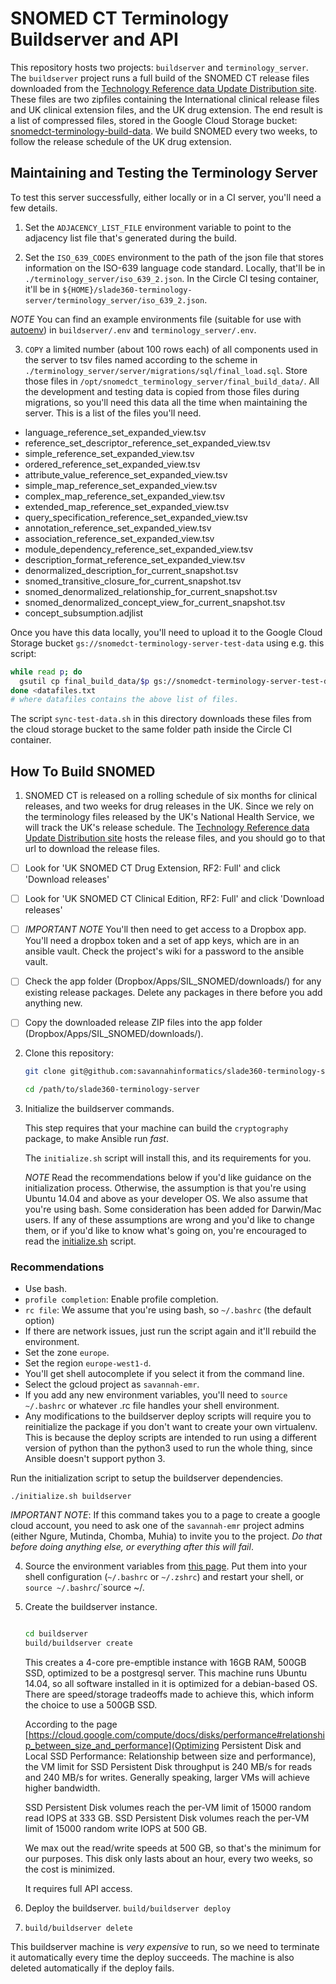 # SNOMED CT Terminology Buildserver and API

This repository hosts two projects: `buildserver` and
`terminology_server`. The `buildserver` project runs a full build of the
SNOMED CT release files downloaded from the
[Technology Reference data Update Distribution site](https://isd.hscic.gov.uk/trud3/user/authenticated/group/2/pack/26). These
files are two zipfiles containing the International clinical release
files and UK clinical extension files, and the UK drug extension. The
end result is a list of compressed files, stored in the Google Cloud
Storage bucket:
[snomedct-terminology-build-data](https://console.cloud.google.com/storage/browser/snomedct-terminology-build-data/?project=savannah-emr). We
build SNOMED every two weeks, to follow the release schedule of the UK
drug extension.

## Maintaining and Testing the Terminology Server

To test this server successfully, either locally or in a CI server,
you'll need a few details. 

1. Set the `ADJACENCY_LIST_FILE` environment variable to point to the
   adjacency list file that's generated during the build.

2. Set the `ISO_639_CODES` environment to the path of the json file that
   stores information on the ISO-639 language code standard. Locally,
   that'll be in `./terminology_server/iso_639_2.json`. In the Circle CI
   tesing container, it'll be in
   `${HOME}/slade360-terminology-server/terminology_server/iso_639_2.json`.

*NOTE* You can find an example environments file (suitable for use with
[autoenv](https://pypi.python.org/pypi/autoenv)) in `buildserver/.env`
and `terminology_server/.env`.

3. `COPY` a limited number (about 100 rows each) of all components used
in the server to tsv files named according to the scheme in
`./terminology_server/server/migrations/sql/final_load.sql`. Store those
files in `/opt/snomedct_terminology_server/final_build_data/`. All the
development and testing data is copied from those files during
migrations, so you'll need this data all the time when maintaining the
server. This is a list of the files you'll need.

+ language_reference_set_expanded_view.tsv
+ reference_set_descriptor_reference_set_expanded_view.tsv
+ simple_reference_set_expanded_view.tsv
+ ordered_reference_set_expanded_view.tsv
+ attribute_value_reference_set_expanded_view.tsv
+ simple_map_reference_set_expanded_view.tsv
+ complex_map_reference_set_expanded_view.tsv
+ extended_map_reference_set_expanded_view.tsv
+ query_specification_reference_set_expanded_view.tsv
+ annotation_reference_set_expanded_view.tsv
+ association_reference_set_expanded_view.tsv
+ module_dependency_reference_set_expanded_view.tsv
+ description_format_reference_set_expanded_view.tsv
+ denormalized_description_for_current_snapshot.tsv
+ snomed_transitive_closure_for_current_snapshot.tsv
+ snomed_denormalized_relationship_for_current_snapshot.tsv
+ snomed_denormalized_concept_view_for_current_snapshot.tsv
+ concept_subsumption.adjlist

Once you have this data locally, you'll need to upload it to the
Google Cloud Storage bucket `gs://snomedct-terminology-server-test-data`
using e.g. this script:

```bash
while read p; do
  gsutil cp final_build_data/$p gs://snomedct-terminology-server-test-data
done <datafiles.txt
# where datafiles contains the above list of files.
```

The script `sync-test-data.sh` in this directory downloads these files
from the cloud storage bucket to the same folder path inside the Circle
CI container.


## How To Build SNOMED

1. SNOMED CT is released on a rolling schedule of six months for
clinical releases, and two weeks for drug releases in the UK. Since we
rely on the terminology files released by the UK's National Health
Service, we will track the UK's release schedule. The
[Technology Reference data Update Distribution site](https://isd.hscic.gov.uk/trud3/user/authenticated/group/2/pack/26)
hosts the release files, and you should go to that url to download the
release files. 

- [ ] Look for 'UK SNOMED CT Drug Extension, RF2: Full' and click
  'Download releases'

- [ ] Look for 'UK SNOMED CT Clinical Edition, RF2: Full' and click 'Download releases'

- [ ] *IMPORTANT NOTE* You'll then need to get access to a Dropbox
  app. You'll need a dropbox token and a set of app keys, which are in
  an ansible vault. Check the project's wiki for a password to the
  ansible vault.

- [ ] Check the app folder (Dropbox/Apps/SIL_SNOMED/downloads/) for any
  existing release packages. Delete any packages in there before you add
  anything new.

- [ ] Copy the downloaded release ZIP files into the app folder
  (Dropbox/Apps/SIL_SNOMED/downloads/).

2. Clone this repository:
   ```bash
   git clone git@github.com:savannahinformatics/slade360-terminology-server.git

   cd /path/to/slade360-terminology-server
   ```


3. Initialize the buildserver commands.

   This step requires that your machine can build the `cryptography` package, to make Ansible run *fast*.
   
   The `initialize.sh` script will install this, and its requirements for you.

   *NOTE* Read the recommendations below if you'd like guidance on the
   initialization process. Otherwise, the assumption is that you're
   using Ubuntu 14.04 and above as your developer OS. We also assume
   that you're using bash. Some consideration has been added for
   Darwin/Mac users. If any of these assumptions are wrong and you'd
   like to change them, or if you'd like to know what's going on, you're
   encouraged to read the [initialize.sh](./initialize.sh) script.

### Recommendations
   + Use bash. 
   + `profile completion`: Enable profile completion.
   + `rc file`: We assume that you're using bash, so `~/.bashrc` (the default option)
   + If there are network issues, just run the script again and it'll rebuild the environment.
   + Set the zone `europe`.
   + Set the region `europe-west1-d`.
   + You'll get shell autocomplete if you select it from the command line.
   + Select the gcloud project as `savannah-emr`.
   + If you add any new environment variables, you'll need to `source ~/.bashrc` or whatever .rc file handles your shell environment.
   + Any modifications to the buildserver deploy scripts will require
   you to reinitialize the package if you don't want to create your own
   virtualenv. This is because the deploy scripts are intended to run
   using a different version of python than the python3 used to run the
   whole thing, since Ansible doesn't support python 3.


   Run the initialization script to setup the buildserver dependencies.

   `./initialize.sh buildserver`
   
   *IMPORTANT NOTE*: If this command takes you to a page to create a
   google cloud account, you need to ask one of the `savannah-emr`
   project admins (either Ngure, Mutinda, Chomba, Muhia) to invite you
   to the project. *Do that before doing anything else, or everything
   after this will fail*.

4. Source the environment variables from
   [this page](https://github.com/savannahinformatics/slade360-terminology-server/wiki/Keys-and-Environment-Variables-To-Deploy-Terminology-Server).
   Put them into your shell configuration (`~/.bashrc` or `~/.zshrc`)
   and restart your shell, or `source ~/.bashrc`/`source ~/.
   
5. Create the buildserver instance.

   ```bash 
   
   cd buildserver
   build/buildserver create
   ```

   This creates a 4-core pre-emptible instance with 16GB RAM, 500GB SSD,
   optimized to be a postgresql server. This machine runs Ubuntu 14.04,
   so all software installed in it is optimized for a debian-based
   OS. There are speed/storage tradeoffs made to achieve this, which
   inform the choice to use a 500GB SSD.
   
   According to the page [https://cloud.google.com/compute/docs/disks/performance#relationship_between_size_and_performance](Optimizing Persistent Disk and Local SSD Performance: Relationship between size and performance), the VM limit for SSD Persistent Disk
   throughput is 240 MB/s for reads and 240 MB/s for writes. Generally
   speaking, larger VMs will achieve higher bandwidth.

   SSD Persistent Disk volumes reach the per-VM limit of 15000 random
   read IOPS at 333 GB. SSD Persistent Disk volumes reach the per-VM
   limit of 15000 random write IOPS at 500 GB. 
   
   We max out the read/write speeds at 500 GB, so that's the minimum for
   our purposes. This disk only lasts about an hour, every two weeks, so
   the cost is minimized.
   
   It requires full API access.

6. Deploy the buildserver.
`build/buildserver deploy`

7. `build/buildserver delete`

This buildserver machine is *very expensive* to run, so we need to
terminate it automatically every time the deploy succeeds. The machine
is also deleted automatically if the deploy fails.
